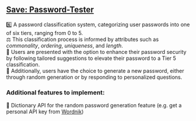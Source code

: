 ## [Save: Password-Tester](https://funmbia.github.io/Save-Password-Tester/index.html)

6️⃣ A password classification system, categorizing user passwords into one of six tiers, ranging from 0 to 5.     
⚖️ This classification process is informed by attributes such as _commonality_, _ordering_, _uniqueness_, and _length_.     
💪 Users are presented with the option to enhance their password security by following tailored suggestions to elevate their password to a Tier 5 classification.     
🎲 Additionally, users have the choice to generate a new password, either through random generation or by responding to personalized questions.    
    

### Additional features to implement:  </br>
📕 Dictionary API for the random password generation feature (e.g. get a personal API key from [Wordnik](https://developer.wordnik.com/)) </br>
